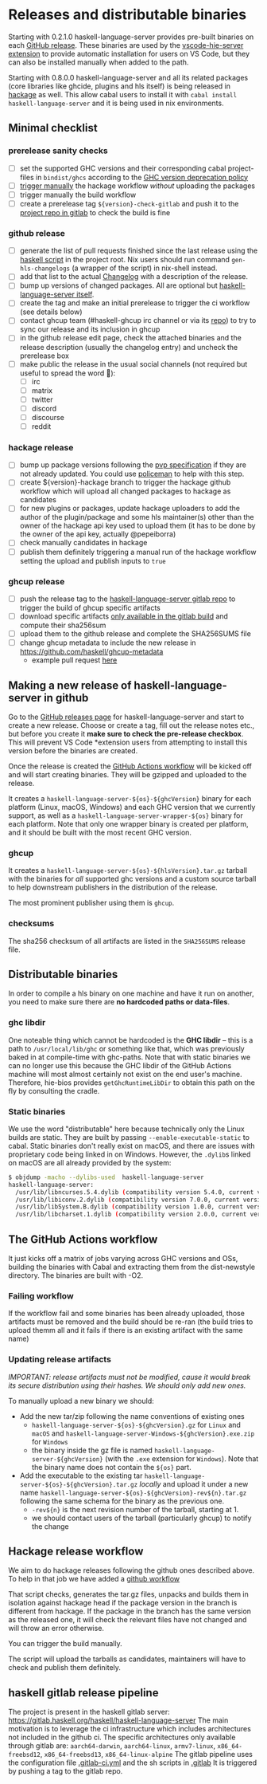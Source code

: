 # Releases and distributable binaries

Starting with 0.2.1.0 haskell-language-server provides pre-built binaries on
each [GitHub
release](https://github.com/haskell/haskell-language-server/releases). These
binaries are used by the [vscode-hie-server
extension](https://github.com/alanz/vscode-hie-server) to provide automatic
installation for users on VS Code, but they can also be installed manually
when added to the path.

Starting with 0.8.0.0 haskell-language-server and all its related packages
(core libraries like ghcide, plugins and hls itself) is being released in
[hackage](https://hackage.haskell.org/package/haskell-language-server) as well.
This allow cabal users to install it with `cabal install haskell-language-server`
and it is being used in nix environments.

## Minimal checklist

### prerelease sanity checks

- [ ] set the supported GHC versions and their corresponding cabal project-files in `bindist/ghcs` according to the [GHC version deprecation policy](../supported-versions.md#ghc-version-deprecation-policy)
- [ ] [trigger manually](https://docs.github.com/es/actions/managing-workflow-runs/manually-running-a-workflow) the hackage workflow *without* uploading the packages
- [ ] trigger manually the build workflow
- [ ] create a prerelease tag `${version}-check-gitlab` and push it to the [project repo in gitlab](https://gitlab.haskell.org/haskell/haskell-language-server) to check the build is fine

### github release

- [ ] generate the list of pull requests finished since the last release using the [haskell script](https://github.com/haskell/haskell-language-server/blob/master/GenChangelogs.hs) in the project root.
  Nix users should run command `gen-hls-changelogs` (a wrapper of the script) in nix-shell instead.
- [ ] add that list to the actual [Changelog](https://github.com/haskell/haskell-language-server/blob/master/ChangeLog.md) with a description of the release.
- [ ] bump up versions of changed packages. All are optional but [haskell-language-server itself](https://github.com/haskell/haskell-language-server/blob/master/haskell-language-server.cabal).
- [ ] create the tag and make an initial prerelease to trigger the ci workflow (see details below)
- [ ] contact ghcup team (#haskell-ghcup irc channel or via its [repo](https://github.com/haskell/ghcup-metadata)) to try to sync our release and its inclusion in ghcup
- [ ] in the github release edit page, check the attached binaries and the release description (usually the changelog entry) and uncheck the prerelease box
- [ ] make public the release in the usual social channels (not required but useful to spread the word :slightly_smiling_face:):
  - [ ] irc
  - [ ] matrix
  - [ ] twitter
  - [ ] discord
  - [ ] discourse
  - [ ] reddit

### hackage release

- [ ] bump up package versions following the [pvp specification](https://pvp.haskell.org/) if they are not already updated. You could use [policeman](https://github.com/kowainik/policeman) to help with this step.
- [ ] create ${version}-hackage branch to trigger the hackage github workflow which will upload all changed packages to hackage as candidates
- [ ] for new plugins or packages, update hackage uploaders to add the author of the plugin/package and some hls maintainer(s) other than the owner of the hackage api key used to upload them (it has to be done by the owner of the api key, actually @pepeiborra)
- [ ] check manually candidates in hackage
- [ ] publish them definitely triggering a manual run of the hackage workflow setting the upload and publish inputs to `true`

### ghcup release

- [ ] push the release tag to the [haskell-language-server gitlab repo](https://gitlab.haskell.org/haskell/haskell-language-server) to trigger the build of ghcup specific artifacts
- [ ] download specific artifacts [only available in the gitlab build](#haskell-gitlab-release-pipeline) and compute their sha256sum
- [ ] upload them to the github release and complete the SHA256SUMS file
- [ ] change ghcup metadata to include the new release in <https://github.com/haskell/ghcup-metadata>
  - example pull request [here](https://github.com/haskell/ghcup-metadata/pull/11)

## Making a new release of haskell-language-server in github

Go to the [GitHub releases
page](https://github.com/haskell/haskell-language-server/releases) for
haskell-language-server and start to create a new release. Choose or create a
tag, fill out the release notes etc., but before you create it
**make sure to check the pre-release checkbox**. This will prevent VS Code
*extension
users from attempting to install this version before the binaries are
created.

Once the release is created the [GitHub Actions
workflow](https://github.com/haskell/haskell-language-server/actions) will be
kicked off and will start creating binaries. They will be gzipped and
uploaded to the release.

It creates a `haskell-language-server-${os}-${ghcVersion}` binary for each platform
(Linux, macOS, Windows) and each GHC version that we currently support, as well
as a `haskell-language-server-wrapper-${os}` binary for each platform. Note that
only one wrapper binary is created per platform, and it should be built with the
most recent GHC version.

### ghcup

It creates a `haskell-language-server-${os}-${hlsVersion}.tar.gz` tarball with
the binaries for *all* supported ghc versions and a custom source tarball to help
downstream publishers in the distribution of the release.

The most prominent publisher using them is `ghcup`.

### checksums

The sha256 checksum of all artifacts are listed in the `SHA256SUMS` release file.

## Distributable binaries

In order to compile a hls binary on one machine and have it run on another, you
need to make sure there are **no hardcoded paths or data-files**.

### ghc libdir

One noteable thing which cannot be hardcoded is the **GHC libdir** – this is
a path to `/usr/local/lib/ghc` or something like that, which was previously
baked in at compile-time with ghc-paths. Note that with static binaries we
can no longer use this because the GHC libdir of the GitHub Actions machine
will most almost certainly not exist on the end user's machine.
Therefore, hie-bios provides `getGhcRuntimeLibDir` to obtain this path on the fly
by consulting the cradle.

### Static binaries

We use the word "distributable" here because technically only the Linux builds
are static. They are built by passing `--enable-executable-static` to cabal.
Static binaries don't really exist on macOS, and there are issues with
proprietary code being linked in on Windows. However, the `.dylib`s linked on
macOS are all already provided by the system:

```bash
$ objdump -macho --dylibs-used  haskell-language-server
haskell-language-server:
  /usr/lib/libncurses.5.4.dylib (compatibility version 5.4.0, current version 5.4.0)
  /usr/lib/libiconv.2.dylib (compatibility version 7.0.0, current version 7.0.0)
  /usr/lib/libSystem.B.dylib (compatibility version 1.0.0, current version 1281.100.1)
  /usr/lib/libcharset.1.dylib (compatibility version 2.0.0, current version 2.0.0)
```

## The GitHub Actions workflow

It just kicks off a matrix of jobs varying across GHC versions and OSs, building
the binaries with Cabal and extracting them from the dist-newstyle directory.
The binaries are built with -O2.

### Failing workflow

If the workflow fail and some binaries has been already uploaded,
those artifacts must be removed and the build should be re-ran (the build tries to upload themm all and it fails if there is an existing artifact with the same name)

### Updating release artifacts

*IMPORTANT: release artifacts must not be modified, cause it would break
its secure distribution using their hashes. We should only add new ones.*

To manually upload a new binary we should:

- Add the new tar/zip following the name conventions of existing ones
  - `haskell-language-server-${os}-${ghcVersion}.gz` for `Linux` and `macOS` and `haskell-language-server-Windows-${ghcVersion}.exe.zip` for `Windows`
  - the binary inside the gz file is named `haskell-language-server-${ghcVersion}` (with the `.exe` extension for `Windows`). Note that the binary name does not contain the `${os}` part.
- Add the executable to the existing tar `haskell-language-server-${os}-${ghcVersion}.tar.gz` *locally* and upload it under a new name `haskell-language-server-${os}-${ghcVersion}-rev${n}.tar.gz` following the same schema for the binary as the previous one.
  - `-rev${n}` is the next revision number of the tarball, starting at 1.
  - we should contact users of the tarball (particularly ghcup) to notify the change

## Hackage release workflow

We aim to do hackage releases following the github ones described above.
To help in that job we have added a [github workflow](https://github.com/haskell/haskell-language-server/blob/master/.github/workflows/hackage.yml)

That script checks, generates the tar.gz files, unpacks and builds them in isolation
against hackage head if the package version in the branch is different from hackage.
If the package in the branch has the same version as the released one, it will check
the relevant files have not changed and will throw an error otherwise.

You can trigger the build manually.

The script will upload the tarballs as candidates, maintainers will have to check and publish them definitely.

## haskell gitlab release pipeline

The project is present in the haskell gitlab server: <https://gitlab.haskell.org/haskell/haskell-language-server>
The main motivation is to leverage the ci infrastructure which includes architectures not included in the github ci.
The specific architectures only available through gitlab are: `aarch64-darwin`, `aarch64-linux`, `armv7-linux`, `x86_64-freebsd12`, `x86_64-freebsd13`, `x86_64-linux-alpine`
The gitlab pipeline uses the configuration file [.gitlab-ci.yml](https://github.com/haskell/haskell-language-server/blob/master/.gitlab-ci.yml)
and the sh scripts in [.gitlab](https://github.com/haskell/haskell-language-server/tree/master/.gitlab)
It is triggered by pushing a tag to the gitlab repo.
